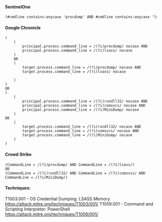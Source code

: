 #### SentinelOne
```
(#cmdline contains:anycase 'procdump' AND #cmdline contains:anycase 'lsass') OR (#cmdline contains:anycase 'rundll32' AND #cmdline contains:anycase 'comsvcs' AND #cmdline contains:anycase 'MiniDump')
```

#### Google Chronicle
```
(
    (
        principal.process.command_line = /(?i)procdump/ nocase AND
        principal.process.command_line = /(?i)lsass/ nocase 
    )
    OR
    (
        target.process.command_line = /(?i)procdump/ nocase AND
        target.process.command_line = /(?i)lsass/ nocase 

    )
)
OR
(
    (
        principal.process.command_line = /(?i)rundll32/ nocase AND
        principal.process.command_line = /(?i)comsvcs/ nocase AND
        principal.process.command_line = /(?i)MiniDump/ nocase
    )
OR
    (
        target.process.command_line = /(?i)rundll32/ nocase AND
        target.process.command_line = /(?i)comsvcs/ nocase AND
        target.process.command_line = /(?i)MiniDump/ nocase       
    )
)
```

#### Crowd Strike
```
(CommandLine = /(?i)procdump/ AND CommandLine = /(?i)lsass/)
OR
(CommandLine = /(?i)rundll32/ AND CommandLine = /(?i)comsvcs/ AND CommandLine = /(?i)MiniDump/)
```

#### Techniques:
T1003.001 -  OS Credential Dumping: LSASS Memory
https://attack.mitre.org/techniques/T1003/001/
T1059.001 -  Command and Scripting Interpreter: PowerShell
https://attack.mitre.org/techniques/T1059/001/

